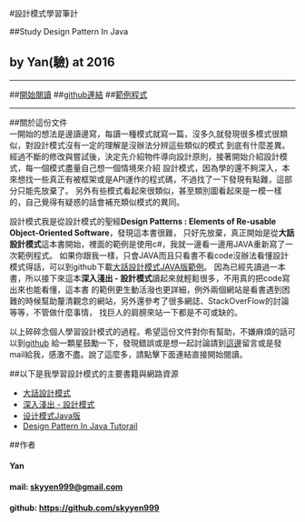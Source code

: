 #設計模式學習筆計 

##Study Design Pattern In Java  
## by Yan(驗) at 2016  
***
##[開始閱讀](https://skyyen999.gitbooks.io/-study-design-pattern-in-java/content/)
##[github連結](https://github.com/skyyen999/Study-Design-Pattern-In-Java)
##[範例程式](https://github.com/skyyen999/Study-Design-Pattern-In-Java/tree/master/StudyDesignPatternInJava)
***

  
##關於這份文件  
一開始的想法是邊讀邊寫，每讀一種模式就寫一篇，沒多久就發現很多模式很類似，對設計模式沒有一定的理解是沒辦法分辨這些類似的模式
到底有什麼差異。經過不斷的修改與嘗試後，決定先介紹物件導向設計原則，接著開始介紹設計模式，每一個模式盡量自己想一個情境來介紹
設計模式，因為學的還不夠深入，本來想找一些真正有被框架或是API運作的程式碼，不過找了一下發現有點難，這部分只能先放棄了。
另外有些模式看起來很類似，甚至類別圖看起來是一模一樣的，自己覺得有疑惑的話會補充類似模式的異同。    

設計模式我是從設計模式的聖經**Design Patterns : Elements of Re-usable Object-Oriented Software**，發現這本書很難，
只好先放棄，真正開始是從**大話設計模式**這本書開始，裡面的範例是使用c#，我就一邊看一邊用JAVA重新寫了一次範例程式。
如果你跟我一樣，只會JAVA而且只看書不看code沒辦法看懂設計模式得話，可以到github下載[大話設計模式JAVA版範例](https://github.com/skyyen999/bigTalkDesignPatternJava)。
因為已經先讀過一本書，所以接下來這本**深入淺出 - 設計模式**讀起來就輕鬆很多，不用真的把code寫出來也能看懂，這本書
的範例更生動活潑也更詳細，例外兩個網站是看書遇到困難的時候幫助釐清觀念的網站，另外還參考了很多網誌、StackOverFlow的討論等等，不管做什麼事情，
找巨人的肩膀來站一下都是不可或缺的。

以上碎碎念個人學習設計模式的過程。希望這份文件對你有幫助，不嫌麻煩的話可以到[github](https://github.com/skyyen999/Study-Design-Pattern-In-Java)
給一顆星鼓勵一下，發現錯誤或是想一起討論請到[這邊](https://github.com/skyyen999/Study-Design-Pattern-In-Java/issues)留言或是發mail給我，感激不盡。說了這麼多，請點擊下面連結直接開始閱讀。  

##以下是我學習設計模式的主要書籍與網路資源  
* [大話設計模式](http://www.books.com.tw/products/0010430101)
* [深入淺出 - 設計模式](http://www.books.com.tw/products/0010309237)
* [设计模式Java版](https://www.gitbook.com/book/quanke/design-pattern-java/details)
* [Design Pattern In Java Tutorail](http://www.tutorialspoint.com/design_pattern/)

##作者 
#### Yan
#### mail: skyyen999@gmail.com  
#### github: https://github.com/skyyen999  